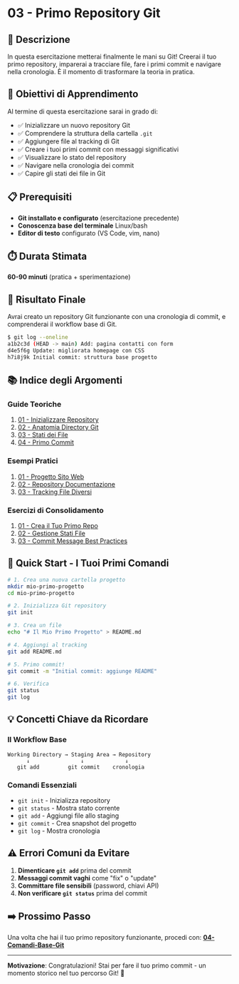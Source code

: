 # 03 - Primo Repository Git

## 📖 Descrizione

In questa esercitazione metterai finalmente le mani su Git! Creerai il tuo primo repository, imparerai a tracciare file, fare i primi commit e navigare nella cronologia. È il momento di trasformare la teoria in pratica.

## 🎯 Obiettivi di Apprendimento

Al termine di questa esercitazione sarai in grado di:

- ✅ Inizializzare un nuovo repository Git
- ✅ Comprendere la struttura della cartella `.git`
- ✅ Aggiungere file al tracking di Git
- ✅ Creare i tuoi primi commit con messaggi significativi
- ✅ Visualizzare lo stato del repository
- ✅ Navigare nella cronologia dei commit
- ✅ Capire gli stati dei file in Git

## 📋 Prerequisiti

- **Git installato e configurato** (esercitazione precedente)
- **Conoscenza base del terminale** Linux/bash
- **Editor di testo** configurato (VS Code, vim, nano)

## ⏱️ Durata Stimata

**60-90 minuti** (pratica + sperimentazione)

## 🎯 Risultato Finale

Avrai creato un repository Git funzionante con una cronologia di commit, e comprenderai il workflow base di Git.

```bash
$ git log --oneline
a1b2c3d (HEAD -> main) Add: pagina contatti con form
d4e5f6g Update: migliorata homepage con CSS
h7i8j9k Initial commit: struttura base progetto
```

## 📚 Indice degli Argomenti

### Guide Teoriche
1. [01 - Inizializzare Repository](./guide/01-inizializzare-repository.md)
2. [02 - Anatomia Directory Git](./guide/02-anatomia-directory-git.md)
3. [03 - Stati dei File](./guide/03-stati-file.md)
4. [04 - Primo Commit](./guide/04-primo-commit.md)

### Esempi Pratici
1. [01 - Progetto Sito Web](./esempi/01-progetto-sito-web.md)
2. [02 - Repository Documentazione](./esempi/02-repository-documentazione.md)
3. [03 - Tracking File Diversi](./esempi/03-tracking-file-diversi.md)

### Esercizi di Consolidamento
1. [01 - Crea il Tuo Primo Repo](./esercizi/01-primo-repo.md)
2. [02 - Gestione Stati File](./esercizi/02-gestione-stati-file.md)
3. [03 - Commit Message Best Practices](./esercizi/03-commit-messages.md)

## 🚀 Quick Start - I Tuoi Primi Comandi

```bash
# 1. Crea una nuova cartella progetto
mkdir mio-primo-progetto
cd mio-primo-progetto

# 2. Inizializza Git repository
git init

# 3. Crea un file
echo "# Il Mio Primo Progetto" > README.md

# 4. Aggiungi al tracking
git add README.md

# 5. Primo commit!
git commit -m "Initial commit: aggiunge README"

# 6. Verifica
git status
git log
```

## 💡 Concetti Chiave da Ricordare

### Il Workflow Base
```
Working Directory → Staging Area → Repository
      ↓                ↓             ↓
   git add         git commit    cronologia
```

### Comandi Essenziali
- `git init` - Inizializza repository
- `git status` - Mostra stato corrente
- `git add` - Aggiungi file allo staging
- `git commit` - Crea snapshot del progetto
- `git log` - Mostra cronologia

## ⚠️ Errori Comuni da Evitare

1. **Dimenticare `git add`** prima del commit
2. **Messaggi commit vaghi** come "fix" o "update"
3. **Committare file sensibili** (password, chiavi API)
4. **Non verificare `git status`** prima del commit

## ➡️ Prossimo Passo

Una volta che hai il tuo primo repository funzionante, procedi con:
**[04-Comandi-Base-Git](../04-Comandi-Base-Git/)**

---

**Motivazione**: Congratulazioni! Stai per fare il tuo primo commit - un momento storico nel tuo percorso Git! 🎉
